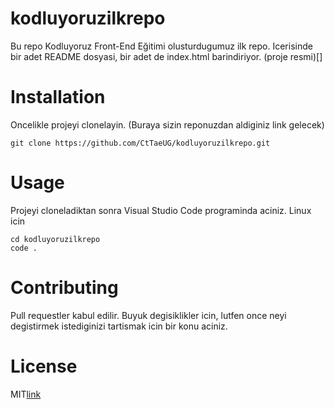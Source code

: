 # kodluyoruzilkrepo
Bu repo Kodluyoruz Front-End Eğitimi olusturdugumuz ilk repo. Icerisinde bir adet README dosyasi, bir adet de index.html barindiriyor.
(proje resmi)[]
# Installation
Oncelikle projeyi clonelayin. (Buraya sizin reponuzdan aldiginiz link gelecek)
```
git clone https://github.com/CtTaeUG/kodluyoruzilkrepo.git
```
# Usage
Projeyi cloneladiktan sonra Visual Studio Code programinda aciniz.
Linux icin
```
cd kodluyoruzilkrepo
code .
```
# Contributing
Pull requestler kabul edilir. Buyuk degisiklikler icin, lutfen once neyi degistirmek istediginizi tartismak icin bir konu aciniz.
# License
MIT[link](https://choosealicense.com/licenses/mit/)